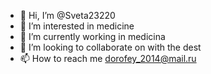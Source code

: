 - 👋 Hi, I’m @Sveta23220
- 👀 I’m interested in medicine
- 🌱 I’m currently working in medicina
- 💞️ I’m looking to collaborate on with the dest
- 📫 How to reach me dorofey_2014@mail.ru

<!---
Sveta23220/Sveta23220 is a ✨ special ✨ repository because its `README.md` (this file) appears on your GitHub profile.
You can click the Preview link to take a look at your changes.
--->
